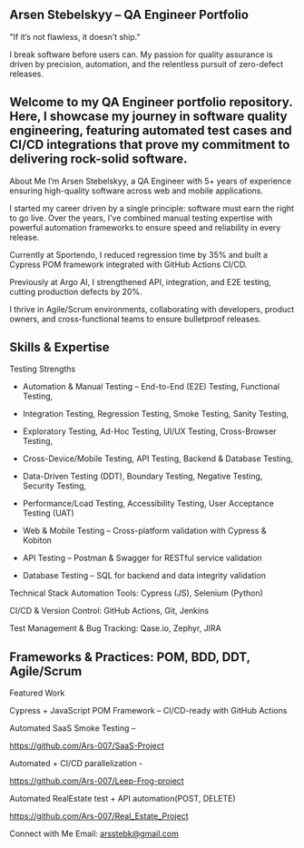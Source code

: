 Arsen Stebelskyy – QA Engineer Portfolio
----------------------------------------

"If it’s not flawless, it doesn’t ship."

I break software before users can. My passion for quality assurance is driven by precision, automation, and the relentless pursuit of zero-defect releases.

Welcome to my QA Engineer portfolio repository. Here, I showcase my journey in software quality engineering, featuring  automated test cases and CI/CD integrations that prove my commitment to delivering rock-solid software.
--------------------------------------------------------------------------------
About Me
I’m Arsen Stebelskyy, a QA Engineer with 5+ years of experience ensuring high-quality software across web and mobile applications.

I started my career driven by a single principle: software must earn the right to go live. Over the years, I’ve combined manual testing expertise with powerful automation frameworks to ensure speed and reliability in every release.

Currently at Sportendo, I reduced regression time by 35% and built a Cypress POM framework integrated with GitHub Actions CI/CD.

Previously at Argo AI, I strengthened API, integration, and E2E testing, cutting production defects by 20%.

I thrive in Agile/Scrum environments, collaborating with developers, product owners, and cross-functional teams to ensure bulletproof releases.

Skills & Expertise
------------------------------------------------------------------------------
Testing Strengths
* Automation & Manual Testing – End-to-End (E2E) Testing, Functional Testing, 

* Integration Testing, Regression Testing, Smoke Testing, Sanity Testing, 

* Exploratory Testing, Ad-Hoc Testing, UI/UX Testing, Cross-Browser Testing, 

* Cross-Device/Mobile Testing, API Testing, Backend & Database Testing, 

* Data-Driven Testing (DDT), Boundary Testing, Negative Testing, Security Testing,

* Performance/Load Testing, Accessibility Testing, User Acceptance Testing (UAT)

* Web & Mobile Testing – Cross-platform validation with Cypress & Kobiton

* API Testing – Postman & Swagger for RESTful service validation

* Database Testing – SQL for backend and data integrity validation

Technical Stack
Automation Tools: Cypress (JS), Selenium (Python)

CI/CD & Version Control: GitHub Actions, Git, Jenkins

Test Management & Bug Tracking: Qase.io, Zephyr, JIRA

Frameworks & Practices: POM, BDD, DDT, Agile/Scrum
---------------------------------------------------------------------------
Featured Work

Cypress + JavaScript POM Framework – CI/CD-ready with GitHub Actions

Automated  SaaS Smoke Testing – 

https://github.com/Ars-007/SaaS-Project

Automated + CI/CD parallelization -

https://github.com/Ars-007/Leep-Frog-project

Automated RealEstate test + API automation(POST, DELETE) 

https://github.com/Ars-007/Real_Estate_Project

Connect with Me
Email: arsstebk@gmail.com
